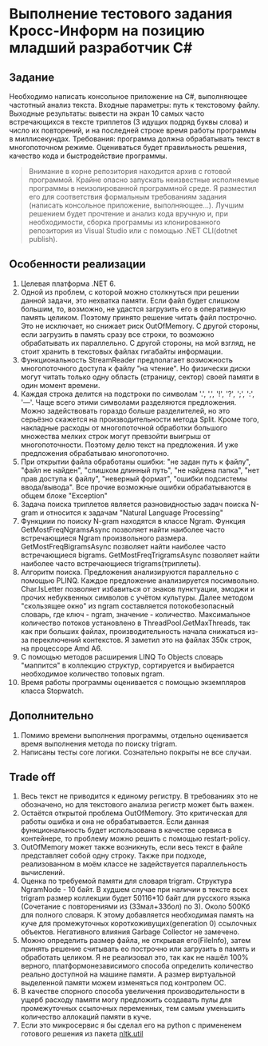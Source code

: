 # Выполнение тестового задания Кросс-Информ на позицию младший разработчик C#
## Задание
Необходимо написать консольное приложение на C#, выполняющее частотный анализ текста.
Входные параметры: путь к текстовому файлу.
Выходные результаты: вывести на экран 10 самых часто встречающихся в тексте триплетов (3 идущих подряд буквы слова) и число их повторений, и на последней строке время работы программы в миллисекундах.
Требования: программа должна обрабатывать текст в многопоточном режиме.
Оцениваться будет правильность решения, качество кода и быстродействие программы.
> Внимание в корне репозитория находится архив с готовой программой. Крайне опасно запускать неизвестные исполняемые программы в неизолированной программной среде. Я разместил его для соответствия формальным требованиям задания (написать консольное приложение, выполняющее...). Лучшим решением будет прочтение и анализ кода вручную и, при необходимости, сборка программы из клонированного репозитория из Visual Studio или с помощью .NET CLI(dotnet publish).
## Особенности реализации
1. Целевая платформа .NET 6.
2. Одной из проблем, с которой можно столкнуться при решении данной задачи, это нехватка памяти. Если файл будет слишком большим, то, возможно, не удастся загрузить его в оперативную память целиком. Поэтому принято решение читать файл построчно. Это не исключает, но снижает риск OutOfMemory. С другой стороны, если загрузить в память сразу все строки, то возможно обрабатывать их параллельно. С другой стороны, на мой взгляд, не стоит хранить в текстовых файлах гигабайты информации.
2. Функциональность StreamReader предполагает возможность многопоточного доступа к файлу "на чтение". Но физически диски могут читать только одну область (страницу, сектор) своей памяти в один момент времени.
3. Каждая строка делится на подстроки по символам '.', ',', '!', '?', ';', ':', '—'. Чаще всего этими символами разделяются предложения. Можно задействовать гораздо больше разделителей, но это серьёзно скажется на производительности метода Split. Кроме того, накладные расходы от многопоточной обработки большого множества мелких строк могут превзойти выигрыш от многопоточности. Поэтому делю текст на предложения. И уже предложения обрабатываю многопоточно.
4. При открытии файла обработаны ошибки: "не задан путь к файлу", "файл не найден", "слишком длинный путь", "не найдена папка", "нет прав доступа к файлу", "неверный формат", "ошибки подсистемы ввода/вывода". Все прочие возможные ошибки обрабатываются в общем блоке "Exception"
5. Задача поиска триплетов является разновидностью задач поиска N-gram и относится к задачам "Natural Language Processing"
6. Функциии по поиску N-gram находятся в классе Ngram.
Функция GetMostFreqNgramsAsync позволяет найти наиболее часто встречающиеся Ngram произвольного размера.
GetMostFreqBigramsAsync позволяет найти наиболее часто встречающиеся bigrams.
GetMostFreqTrigramsAsync позволяет найти наиболее часто встречающиеся trigrams(триплеты).
7. Алгоритм поиска. Предложения анализируются параллельно с помощью PLINQ. Каждое предложение анализируется посимвольно. Char.IsLetter позволяет избавиться от знаков пунктуации, эмоджи и прочих небуквенных символов с учётом культуры. Далее методом "скользящее окно" из ngram составляется потокобезопасный словарь, где ключ - ngram, значение - количество. Максимальное количество потоков установлено в ThreadPool.GetMaxThreads, так как при больших файлах, производительность начала снижаться из-за переключений контекстов. Я заметил это на файлах 350к строк, на процессоре Amd A6.
8. С помощью методов расширения LINQ To Objects словарь "маппится" в коллекцию структур, сортируется и выбирается необходимое количество топовых ngram.
9. Время работы программы оценивается с помощью экземпляров класса Stopwatch.
## Дополнительно
1. Помимо времени выполнения программы, отдельно оценивается время выполнения метода по поиску trigram.
2. Написаны тесты core логики. Сознательно покрыты не все случаи.
## Trade off
1. Весь текст не приводится к единому регистру. В требованиях это не обозначено, но для текстового анализа регистр может быть важен.
2. Остаётся открытой проблема OutOfMemory. Это критическая для работы ошибка и она не обрабатывается. Если данная функциональность будет использована в качестве сервиса в контейнере, то проблему можно решить с помощью restart-policy.
3. OutOfMemory может также возникнуть, если весь текст в файле представляет собой одну строку. Также при подходе, реализованном в моём классе не задействуется параллельность вычислений.
4. Оценка по требуемой памяти для словаря trigram. Структура NgramNode - 10 байт. В худшем случае при наличии в тексте всех trigram размер коллекции будет 50116*10 байт для русского языка (Сочетание с повторениями из (33мал+33бол) по 3). Около 500Кб для полного словаря. К этому добавляется необходимая память на куче для промежуточных короткоживущих(generation 0) ссылочных объектов. Негативного влияния  Garbage Collector не замечено.
5. Можно определить размер файла, не открывая его(FileInfo), затем принять решение считывать ео построчно или загрузить в память и обработать целиком. Я не реализовал это, так как не нашёл 100% верного, платформонезависимого способа определить количество реально доступной на машине памяти. А размер виртуальной выделенной памяти можем изменяться под контролем ОС.
6. В качестве спорного способа увеличения производительности в ущерб расходу памяти могу предложить создавать пулы для промежуточных ссылочных переменных, тем самым уменьшить количество аллокаций памяти в куче.
7. Если это микросервис я бы сделал его на python с примененем готового решения  из пакета [nltk.util](https://www.nltk.org/_modules/nltk/util.html)
